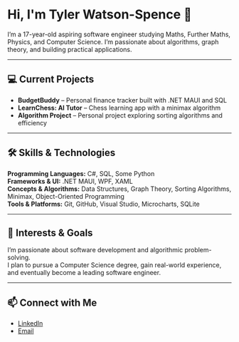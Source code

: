 # Hi, I'm Tyler Watson-Spence 👋
I’m a 17-year-old aspiring software engineer studying Maths, Further Maths, Physics, and Computer Science. I’m passionate about algorithms, graph theory, and building practical applications.

---

## 💻 Current Projects
- **BudgetBuddy** – Personal finance tracker built with .NET MAUI and SQL  
- **LearnChess: AI Tutor** – Chess learning app with a minimax algorithm  
- **Algorithm Project** – Personal project exploring sorting algorithms and efficiency

---

## 🛠️ Skills & Technologies

**Programming Languages:** C#, SQL, Some Python  
**Frameworks & UI:** .NET MAUI, WPF, XAML  
**Concepts & Algorithms:** Data Structures, Graph Theory, Sorting Algorithms, Minimax, Object-Oriented Programming  
**Tools & Platforms:** Git, GitHub, Visual Studio, Microcharts, SQLite 

---

## 🎯 Interests & Goals

I’m passionate about software development and algorithmic problem-solving.  
I plan to pursue a Computer Science degree, gain real-world experience, and eventually become a leading software engineer.

---

## 📫 Connect with Me
- [LinkedIn](https://www.linkedin.com/in/tylerwatsonspence)
- [Email](tylerdwatsonspence@gmail.com)
